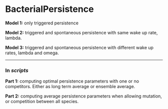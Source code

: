 # BacterialPersistence

**Model 1:** only triggered persistence

**Model 2:** triggered and spontaneous persistence with same wake up rate, lambda.

**Model 3:** triggered and spontaneous persistence with different wake up rates, lambda and omega.

---
### In *scripts*
**Part 1:** computing optimal persistence parameters with one or no competitors. Either as long term average or ensemble average.

**Part 2:** computing average persistence parameters when allowing mutation, or competition between all species.
